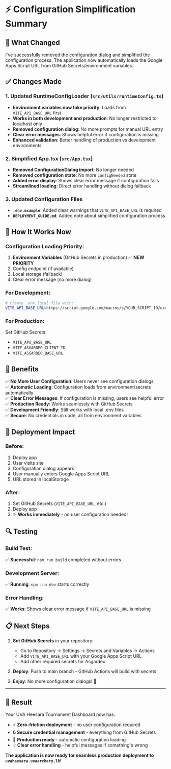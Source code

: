 # ⚡ Configuration Simplification Summary

## 🎯 **What Changed**

I've successfully removed the configuration dialog and simplified the configuration process. The application now automatically loads the Google Apps Script URL from GitHub Secrets/environment variables.

## ✅ **Changes Made**

### 1. **Updated RuntimeConfigLoader** (`src/utils/runtimeConfig.ts`)
- **Environment variables now take priority**: Loads from `VITE_API_BASE_URL` first
- **Works in both development and production**: No longer restricted to localhost only
- **Removed configuration dialog**: No more prompts for manual URL entry
- **Clear error messages**: Shows helpful error if configuration is missing
- **Enhanced validation**: Better handling of production vs development environments

### 2. **Simplified App.tsx** (`src/App.tsx`)
- **Removed ConfigurationDialog import**: No longer needed
- **Removed configuration state**: No more `configNeeded` state
- **Added error display**: Shows clear error message if configuration fails
- **Streamlined loading**: Direct error handling without dialog fallback

### 3. **Updated Configuration Files**
- **`.env.example`**: Added clear warnings that `VITE_API_BASE_URL` is required
- **`DEPLOYMENT_GUIDE.md`**: Added note about simplified configuration process

## 🔧 **How It Works Now**

### **Configuration Loading Priority:**
1. **Environment Variables** (GitHub Secrets in production) ✅ **NEW PRIORITY**
2. Config endpoint (if available)
3. Local storage (fallback)
4. Clear error message (no more dialog)

### **For Development:**
```bash
# Create .env.local file with:
VITE_API_BASE_URL=https://script.google.com/macros/s/YOUR_SCRIPT_ID/exec
```

### **For Production:**
Set GitHub Secrets:
- `VITE_API_BASE_URL`
- `VITE_ASGARDEO_CLIENT_ID`  
- `VITE_ASGARDEO_BASE_URL`

## 🎉 **Benefits**

✅ **No More User Configuration**: Users never see configuration dialogs  
✅ **Automatic Loading**: Configuration loads from environment/secrets automatically  
✅ **Clear Error Messages**: If configuration is missing, users see helpful error  
✅ **Production Ready**: Works seamlessly with GitHub Secrets  
✅ **Development Friendly**: Still works with local .env files  
✅ **Secure**: No credentials in code, all from environment variables  

## 🚀 **Deployment Impact**

### **Before:**
1. Deploy app
2. User visits site
3. Configuration dialog appears
4. User manually enters Google Apps Script URL
5. URL stored in localStorage

### **After:**
1. Set GitHub Secrets (`VITE_API_BASE_URL`, etc.)
2. Deploy app
3. ✨ **Works immediately** - no user configuration needed!

## 🔍 **Testing**

### **Build Test:**
✅ **Successful**: `npm run build` completed without errors

### **Development Server:**
✅ **Running**: `npm run dev` starts correctly

### **Error Handling:**
✅ **Works**: Shows clear error message if `VITE_API_BASE_URL` is missing

## 📋 **Next Steps**

1. **Set GitHub Secrets** in your repository:
   - Go to Repository → Settings → Secrets and Variables → Actions
   - Add `VITE_API_BASE_URL` with your Google Apps Script URL
   - Add other required secrets for Asgardeo

2. **Deploy**: Push to main branch - GitHub Actions will build with secrets

3. **Enjoy**: No more configuration dialogs! 🎉

---

## 🎯 **Result**

Your UVA Heesara Tournament Dashboard now has:
- ⚡ **Zero-friction deployment** - no user configuration required
- 🔒 **Secure credential management** - everything from GitHub Secrets
- 🚀 **Production ready** - automatic configuration loading
- 💡 **Clear error handling** - helpful messages if something's wrong

**The application is now ready for seamless production deployment to `uvaheesara.uvaarchery.lk`!**

